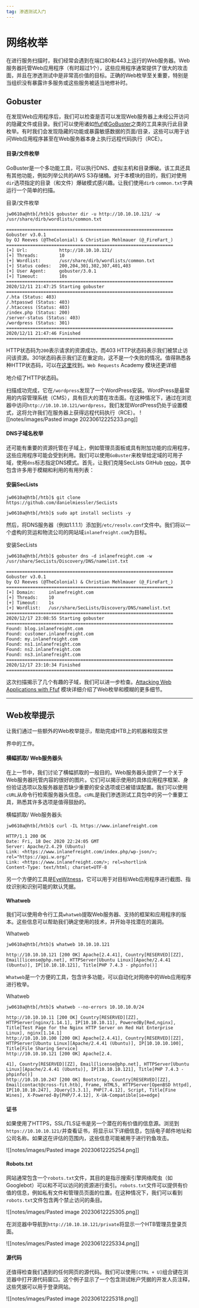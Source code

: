```yaml
---
tag: 渗透测试入门
---
```


# 网络枚举
在进行服务扫描时，我们经常会遇到在端口80和443上运行的Web服务器。Web服务器托管Web应用程序（有时超过1个），这些应用程序通常提供了很大的攻击面，并且在渗透测试中是非常高价值的目标。正确的Web枚举至关重要，特别是当组织没有暴露许多服务或这些服务被适当地修补时。

## Gobuster

在发现Web应用程序后，我们可以检查是否可以发现Web服务器上未经公开访问的隐藏文件或目录。我们可以使用诸如[ffuf](https://github.com/ffuf/ffuf)或[GoBuster](https://github.com/OJ/gobuster)之类的工具来执行此目录枚举。有时我们会发现隐藏的功能或暴露敏感数据的页面/目录，这些可以用于访问Web应用程序甚至在Web服务器本身上执行远程代码执行（RCE）。

#### 目录/文件枚举

GoBuster是一个多功能工具，可以执行DNS、虚拟主机和目录爆破。该工具还具有其他功能，例如列举公共的AWS S3存储桶。对于本模块的目的，我们对使用`dir`选项指定的目录（和文件）爆破模式感兴趣。让我们使用`dirb` `common.txt`字典运行一个简单的扫描。

目录/文件枚举

```Plaintext
jw0610a@htb[/htb]$ gobuster dir -u http://10.10.10.121/ -w /usr/share/dirb/wordlists/common.txt

===============================================================
Gobuster v3.0.1
by OJ Reeves (@TheColonial) & Christian Mehlmauer (@_FireFart_)
===============================================================
[+] Url:            http://10.10.10.121/
[+] Threads:        10
[+] Wordlist:       /usr/share/dirb/wordlists/common.txt
[+] Status codes:   200,204,301,302,307,401,403
[+] User Agent:     gobuster/3.0.1
[+] Timeout:        10s
===============================================================
2020/12/11 21:47:25 Starting gobuster
===============================================================
/.hta (Status: 403)
/.htpasswd (Status: 403)
/.htaccess (Status: 403)
/index.php (Status: 200)
/server-status (Status: 403)
/wordpress (Status: 301)
===============================================================
2020/12/11 21:47:46 Finished
===============================================================
```

HTTP状态码为`200`表示请求的资源成功，而403 HTTP状态码表示我们被禁止访问该资源。301状态码表示我们正在重定向，这不是一个失败的情况。值得熟悉各种HTTP状态码，可以在[这里](https://en.wikipedia.org/wiki/List_of_HTTP_status_codes)找到。`Web Requests` Academy 模块还更详细

地介绍了HTTP状态码。

扫描成功完成，它在`/wordpress`发现了一个WordPress安装。WordPress是最常用的内容管理系统（CMS），具有巨大的潜在攻击面。在这种情况下，通过在浏览器中访问`http://10.10.10.121/wordpress`，我们发现WordPress仍处于设置模式，这将允许我们在服务器上获得远程代码执行（RCE）。
![[notes/images/Pasted image 20230612225233.png]]
#### DNS子域名枚举

还可能有重要的资源托管在子域上，例如管理员面板或具有附加功能的应用程序，这些应用程序可能会受到利用。我们可以使用`GoBuster`来枚举给定域的可用子域，使用`dns`标志指定DNS模式。首先，让我们克隆SecLists GitHub [repo](https://github.com/danielmiessler/SecLists)，其中包含许多用于模糊和利用的有用列表：

#### 安装SecLists

```Plaintext
jw0610a@htb[/htb]$ git clone https://github.com/danielmiessler/SecLists
```

```Plaintext
jw0610a@htb[/htb]$ sudo apt install seclists -y
```

然后，将DNS服务器（例如1.1.1.1）添加到`/etc/resolv.conf`文件中。我们将以一个虚构的货运和物流公司的网站域`inlanefreight.com`为目标。

安装SecLists

```Plaintext
jw0610a@htb[/htb]$ gobuster dns -d inlanefreight.com -w /usr/share/SecLists/Discovery/DNS/namelist.txt

===============================================================
Gobuster v3.0.1
by OJ Reeves (@TheColonial) & Christian Mehlmauer (@_FireFart_)
===============================================================
[+] Domain:     inlanefreight.com
[+] Threads:    10
[+] Timeout:    1s
[+] Wordlist:   /usr/share/SecLists/Discovery/DNS/namelist.txt
===============================================================
2020/12/17 23:08:55 Starting gobuster
===============================================================
Found: blog.inlanefreight.com
Found: customer.inlanefreight.com
Found: my.inlanefreight.com
Found: ns1.inlanefreight.com
Found: ns2.inlanefreight.com
Found: ns3.inlanefreight.com
===============================================================
2020/12/17 23:10:34 Finished
===============================================================
```

这次扫描揭示了几个有趣的子域，我们可以进一步检查。[Attacking Web Applications with Ffuf](https://academy.hackthebox.com/module/details/54) 模块详细介绍了Web枚举和模糊的更多细节。

---

## Web枚举提示

让我们通过一些额外的Web枚举提示，帮助完成HTB上的机器和现实世

界中的工作。

#### 横幅抓取/ Web服务器头

在上一节中，我们讨论了横幅抓取的一般目的。Web服务器头提供了一个关于Web服务器托管内容的很好的图片。它们可以揭示使用的具体应用程序框架、身份验证选项以及服务器是否缺少重要的安全选项或已被错误配置。我们可以使用`cURL`从命令行检索服务器头信息。`cURL`是我们渗透测试工具包中的另一个重要工具，熟悉其许多选项是值得鼓励的。

横幅抓取/ Web服务器头

```Plaintext
jw0610a@htb[/htb]$ curl -IL https://www.inlanefreight.com

HTTP/1.1 200 OK
Date: Fri, 18 Dec 2020 22:24:05 GMT
Server: Apache/2.4.29 (Ubuntu)
Link: <https://www.inlanefreight.com/index.php/wp-json/>; rel="https://api.w.org/"
Link: <https://www.inlanefreight.com/>; rel=shortlink
Content-Type: text/html; charset=UTF-8
```

另一个方便的工具是[EyeWitness](https://github.com/FortyNorthSecurity/EyeWitness)，它可以用于对目标Web应用程序进行截图、指纹识别和识别可能的默认凭据。

#### Whatweb

我们可以使用命令行工具`whatweb`提取Web服务器、支持的框架和应用程序的版本。这些信息可以帮助我们确定使用的技术，并开始寻找潜在的漏洞。

Whatweb

```Plaintext
jw0610a@htb[/htb]$ whatweb 10.10.10.121

http://10.10.10.121 [200 OK] Apache[2.4.41], Country[RESERVED][ZZ], Email[license@php.net], HTTPServer[Ubuntu Linux][Apache/2.4.41 (Ubuntu)], IP[10.10.10.121], Title[PHP 7.4.3 - phpinfo()]
```

`Whatweb`是一个方便的工具，包含许多功能，可以自动化对网络中的Web应用程序进行枚举。

Whatweb

```Plaintext
jw0610a@htb[/htb]$ whatweb --no-errors 10.10.10.0/24

http://10.10.10.11 [200 OK] Country[RESERVED][ZZ], HTTPServer[nginx/1.14.1], IP[10.10.10.11], PoweredBy[Red,nginx], Title[Test Page for the Nginx HTTP Server on Red Hat Enterprise Linux], nginx[1.14.1]
http://10.10.10.100 [200 OK] Apache[2.4.41], Country[RESERVED][ZZ], HTTPServer[Ubuntu Linux][Apache/2.4.41 (Ubuntu)], IP[10.10.10.100], Title[File Sharing Service]
http://10.10.10.121 [200 OK] Apache[2.4.

41], Country[RESERVED][ZZ], Email[license@php.net], HTTPServer[Ubuntu Linux][Apache/2.4.41 (Ubuntu)], IP[10.10.10.121], Title[PHP 7.4.3 - phpinfo()]
http://10.10.10.247 [200 OK] Bootstrap, Country[RESERVED][ZZ], Email[contact@cross-fit.htb], Frame, HTML5, HTTPServer[OpenBSD httpd], IP[10.10.10.247], JQuery[3.3.1], PHP[7.4.12], Script, Title[Fine Wines], X-Powered-By[PHP/7.4.12], X-UA-Compatible[ie=edge]
```

#### 证书

如果使用了HTTPS，SSL/TLS证书是另一个潜在的有价值的信息源。浏览到`https://10.10.10.121/`并查看证书，将显示以下详细信息，包括电子邮件地址和公司名称。如果这在评估的范围内，这些信息可能被用于进行钓鱼攻击。

![[notes/images/Pasted image 20230612225254.png]]

#### Robots.txt

网站通常包含一个`robots.txt`文件，其目的是指示搜索引擎网络爬虫（如Googlebot）可以和不可以访问的资源进行索引。`robots.txt`文件可以提供有价值的信息，例如私有文件和管理员页面的位置。在这种情况下，我们可以看到`robots.txt`文件包含两个禁止访问的条目。

![[notes/images/Pasted image 20230612225305.png]]

在浏览器中导航到`http://10.10.10.121/private`将显示一个HTB管理员登录页面。

![[notes/images/Pasted image 20230612225334.png]]

#### 源代码

还值得检查我们遇到的任何网页的源代码。我们可以使用`[CTRL + U]`组合键在浏览器中打开源代码窗口。这个例子显示了一个包含测试帐户凭据的开发人员注释，这些凭据可以用于登录网站。

![[notes/images/Pasted image 20230612225318.png]]